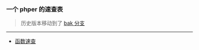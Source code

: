 
### 一个 phper 的速查表

> 历史版本移动到了 [bak 分支](https://github.com/free-andy/php-dict/tree/bak) 

- - -

- [函数速查](functions/index.md)
